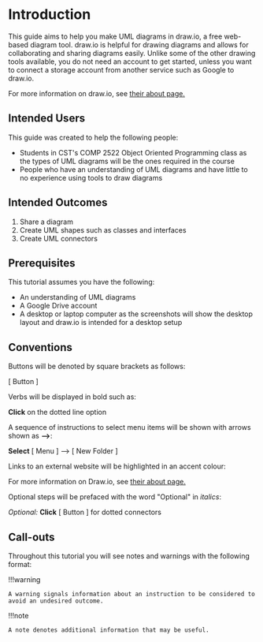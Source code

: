 # Introduction

This guide aims to help you make UML diagrams in draw.io, a free web-based diagram tool. draw.io is helpful for drawing diagrams and allows for collaborating and sharing diagrams easily. Unlike some of the other drawing tools available, you do not need an account to get started, unless you want to connect a storage account from another service such as Google to draw.io.

For more information on draw.io, see [their about page.](https://www.drawio.com/about)

## Intended Users

This guide was created to help the following people:

-   Students in CST's COMP 2522 Object Oriented Programming class as the types of UML diagrams will be the ones required in the course
-   People who have an understanding of UML diagrams and have little to no experience using tools to draw diagrams

## Intended Outcomes

1. Share a diagram
2. Create UML shapes such as classes and interfaces
3. Create UML connectors

## Prerequisites

This tutorial assumes you have the following:

-   An understanding of UML diagrams
-   A Google Drive account
-   A desktop or laptop computer as the screenshots will show the desktop layout and draw.io is intended for a desktop setup

## Conventions

Buttons will be denoted by square brackets as follows:

<span class="example">[ Button ]</span>
<br>

Verbs will be displayed in bold such as:

<span class="example">**Click** on the dotted line option</span>
<br>

A sequence of instructions to select menu items will be shown with arrows shown as **-->**:

<span class="example"> **Select** [ Menu ] --> [ New Folder ]</span>
<br>

Links to an external website will be highlighted in an accent colour:

<span class="example"> For more information on Draw.io, see [ their about page. ](https://www.drawio.com/about)</span>
<br>

Optional steps will be prefaced with the word "Optional" in _italics_:

<span class="example">_Optional:_ **Click** [ Button ] for dotted connectors</span>
<br>

## Call-outs

Throughout this tutorial you will see notes and warnings with the following format:

!!!warning

    A warning signals information about an instruction to be considered to avoid an undesired outcome.

!!!note

    A note denotes additional information that may be useful.
